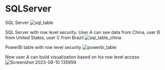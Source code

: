 # SQLServer

SQL Server
![sql_table](https://github.com/EugeneZakharchenko/PowerBI_datawarehouse/assets/110230661/e01f4bd7-420e-4b3a-8416-cdfb777c3903)

SQL Server with row level security. User A can see data from China, user B from United States, user C from Brazil
![sql_table_china](https://github.com/EugeneZakharchenko/PowerBI_datawarehouse/assets/110230661/fa1f814a-baa2-463f-ba9c-8e4c511c2635)



PowerBI table with row level security
![powerbi_table](https://github.com/EugeneZakharchenko/PowerBI_datawarehouse/assets/110230661/b699015e-292e-487c-8783-1c0b65714566)


Now user A can build visualization based on his row level access
![Screenshot 2023-08-10 135959](https://github.com/EugeneZakharchenko/PowerBI_datawarehouse/assets/110230661/3b0cf412-7ddc-48ad-b3ed-ef0879f4de32)
